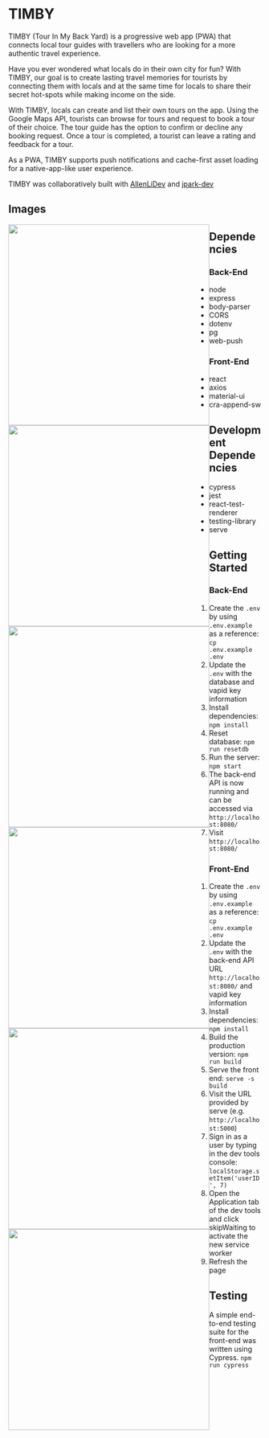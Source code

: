 # TIMBY

TIMBY (Tour In My Back Yard) is a progressive web app (PWA) that connects local tour guides with travellers who are looking for a more authentic travel experience.

Have you ever wondered what locals do in their own city for fun? With TIMBY, our goal is to create lasting travel memories for tourists by connecting them with locals and at the same time for locals to share their secret hot-spots while making income on the side.

With TIMBY, locals can create and list their own tours on the app. Using the Google Maps API, tourists can browse for tours and request to book a tour of their choice. The tour guide has the option to confirm or decline any booking request. Once a tour is completed, a tourist can leave a rating and feedback for a tour. 

As a PWA, TIMBY supports push notifications and cache-first asset loading for a native-app-like user experience.

TIMBY was collaboratively built with [AllenLiDev](https://github.com/AllenLiDev/) and [jpark-dev](https://github.com/jpark-dev/)

## Images

<img style="float: left" width="400" src="https://github.com/dexterchan94/TIMBY/blob/master/screenshots/timby-search.jpg?raw=true">
<img style="float: left" width="400" src="https://github.com/dexterchan94/TIMBY/blob/master/screenshots/timby-listing-confirm.jpg?raw=true">
<img style="float: left" width="400" src="https://github.com/dexterchan94/TIMBY/blob/master/screenshots/timby-booking-details.jpg?raw=true">
<img style="float: left" width="400" src="https://github.com/dexterchan94/TIMBY/blob/master/screenshots/timby-feedback.jpg?raw=true">
<img style="float: left" width="400" src="https://github.com/dexterchan94/TIMBY/blob/master/screenshots/timby-notifications.jpg?raw=true">
<img style="float: left" width="400" src="https://github.com/dexterchan94/TIMBY/blob/master/screenshots/timby-push-notifications.jpg?raw=true">


## Dependencies

### Back-End

* node
* express
* body-parser
* CORS
* dotenv
* pg
* web-push

### Front-End

* react
* axios
* material-ui
* cra-append-sw


## Development Dependencies

* cypress
* jest
* react-test-renderer
* testing-library
* serve


## Getting Started

### Back-End

1. Create the `.env` by using `.env.example` as a reference: `cp .env.example .env`
2. Update the `.env` with the database and vapid key information
3. Install dependencies: `npm install`
4. Reset database: `npm run resetdb`
5. Run the server: `npm start`
6. The back-end API is now running and can be accessed via `http://localhost:8080/`
8. Visit `http://localhost:8080/`

### Front-End
1. Create the `.env` by using `.env.example` as a reference: `cp .env.example .env`
2. Update the `.env` with the back-end API URL `http://localhost:8080/` and vapid key information
3. Install dependencies: `npm install`
4. Build the production version: `npm run build`
5. Serve the front end: `serve -s build`
6. Visit the URL provided by serve (e.g. `http://localhost:5000`)
7. Sign in as a user by typing in the dev tools console: `localStorage.setItem('userID', 7)`
8. Open the Application tab of the dev tools and click skipWaiting to activate the new service worker
9. Refresh the page


## Testing

A simple end-to-end testing suite for the front-end was written using Cypress.
```npm run cypress```

